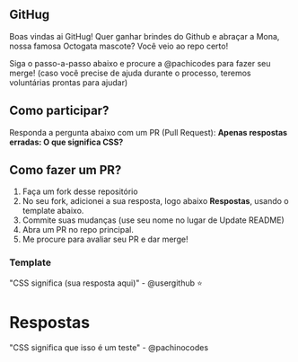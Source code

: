 ## GitHug
Boas vindas ai GitHug!
Quer ganhar brindes do Github e abraçar a Mona, nossa famosa Octogata mascote? Você veio ao repo certo!

Siga o passo-a-passo abaixo e procure a @pachicodes para fazer seu merge!
(caso você precise de ajuda durante o processo, teremos voluntárias prontas para ajudar)

## Como participar?
Responda a pergunta abaixo com um PR (Pull Request):
**Apenas respostas erradas: O que significa CSS?**

## Como fazer um PR?
1. Faça um fork desse repositório
2. No seu fork, adicionei a sua resposta, logo abaixo **Respostas**, usando o template abaixo.
3. Commite suas mudanças (use seu nome no lugar de Update README)
4. Abra um PR no repo principal.
5. Me procure para avaliar seu PR e dar merge!

### Template

"CSS significa (sua resposta aqui)" - @usergithub
⭐

# Respostas
"CSS significa que isso é um teste" - @pachinocodes
